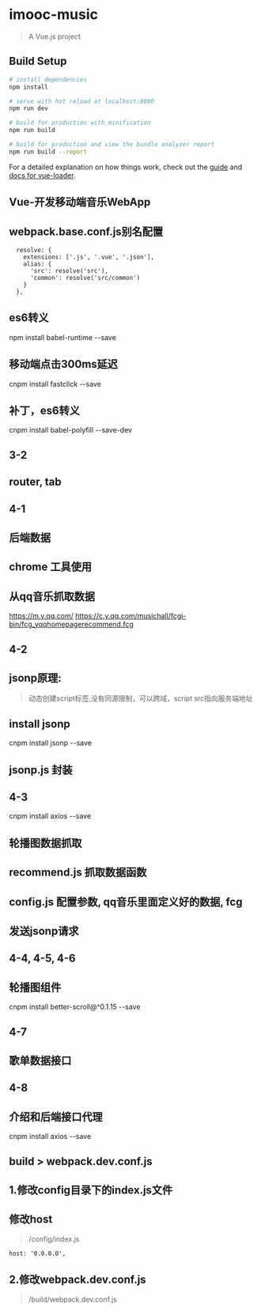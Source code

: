 # imooc-music

> A Vue.js project

## Build Setup

``` bash
# install dependencies
npm install

# serve with hot reload at localhost:8080
npm run dev

# build for production with minification
npm run build

# build for production and view the bundle analyzer report
npm run build --report
```

For a detailed explanation on how things work, check out the [guide](http://vuejs-templates.github.io/webpack/) and [docs for vue-loader](http://vuejs.github.io/vue-loader).


## Vue-开发移动端音乐WebApp


## webpack.base.conf.js别名配置
```
  resolve: {
    extensions: ['.js', '.vue', '.json'],
    alias: {
      'src': resolve('src'),
      'common': resolve('src/common')
    }
  },
```


## es6转义
npm install babel-runtime --save
## 移动端点击300ms延迟
cnpm install fastclick --save
## 补丁，es6转义
cnpm install babel-polyfill --save-dev


## 3-2
## router, tab


## 4-1
## 后端数据
## chrome 工具使用
## 从qq音乐抓取数据
https://m.y.qq.com/
https://c.y.qq.com/musichall/fcgi-bin/fcg_yqqhomepagerecommend.fcg


## 4-2
## jsonp原理:
> 动态创建script标签,没有同源限制，可以跨域，script src指向服务端地址
## install jsonp
cnpm install jsonp --save
## jsonp.js 封装


## 4-3
cnpm install axios --save
## 轮播图数据抓取
## recommend.js 抓取数据函数
## config.js 配置参数, qq音乐里面定义好的数据, fcg
## 发送jsonp请求


## 4-4, 4-5, 4-6
## 轮播图组件
cnpm install better-scroll@^0.1.15 --save


## 4-7
## 歌单数据接口


## 4-8
## 介绍和后端接口代理
cnpm install axios --save
## build > webpack.dev.conf.js
## 1.修改config目录下的index.js文件
## 修改host
> /config/index.js
```
host: '0.0.0.0',
```
## 2.修改webpack.dev.conf.js
> /build/webpack.dev.conf.js


